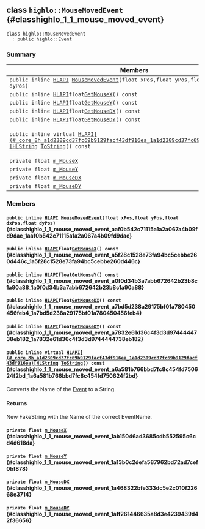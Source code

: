 ## class `highlo::MouseMovedEvent` {#classhighlo_1_1_mouse_moved_event}

```
class highlo::MouseMovedEvent
  : public highlo::Event
```

### Summary

 Members                        | Descriptions                                
--------------------------------|---------------------------------------------
`public inline `[`HLAPI`](#_core_8h_a1d2309cd37fc69b9129facf43df916ea_1a1d2309cd37fc69b9129facf43df916ea)` `[`MouseMovedEvent`](#classhighlo_1_1_mouse_moved_event_aaf0b542c71115a1a2a067a4b09fd9dae_1aaf0b542c71115a1a2a067a4b09fd9dae)`(float xPos,float yPos,float dxPos,float dyPos)` | 
`public inline `[`HLAPI`](#_core_8h_a1d2309cd37fc69b9129facf43df916ea_1a1d2309cd37fc69b9129facf43df916ea)` float `[`GetMouseX`](#classhighlo_1_1_mouse_moved_event_a5f28c1528e73fa94bc5cebbe260d446c_1a5f28c1528e73fa94bc5cebbe260d446c)`() const` | 
`public inline `[`HLAPI`](#_core_8h_a1d2309cd37fc69b9129facf43df916ea_1a1d2309cd37fc69b9129facf43df916ea)` float `[`GetMouseY`](#classhighlo_1_1_mouse_moved_event_a0f0d34b3a7abb672642b23b8c1a90a88_1a0f0d34b3a7abb672642b23b8c1a90a88)`() const` | 
`public inline `[`HLAPI`](#_core_8h_a1d2309cd37fc69b9129facf43df916ea_1a1d2309cd37fc69b9129facf43df916ea)` float `[`GetMouseDX`](#classhighlo_1_1_mouse_moved_event_a7bd5d238a29175bf01a780450456feb4_1a7bd5d238a29175bf01a780450456feb4)`() const` | 
`public inline `[`HLAPI`](#_core_8h_a1d2309cd37fc69b9129facf43df916ea_1a1d2309cd37fc69b9129facf43df916ea)` float `[`GetMouseDY`](#classhighlo_1_1_mouse_moved_event_a7832e61d36c4f3d3d9744444738eb182_1a7832e61d36c4f3d3d9744444738eb182)`() const` | 
`public inline virtual `[`HLAPI](#_core_8h_a1d2309cd37fc69b9129facf43df916ea_1a1d2309cd37fc69b9129facf43df916ea)[HLString`](docs-api/api-highlo.md#namespacehighlo_aae9b5b2474b992680f5555779f4bd538_1aae9b5b2474b992680f5555779f4bd538)` `[`ToString`](#classhighlo_1_1_mouse_moved_event_a6a581b766bbd7fc8c454fd750624f2bd_1a6a581b766bbd7fc8c454fd750624f2bd)`() const` | Converts the Name of the [Event](docs-api/api-highlo--Event.md#classhighlo_1_1_event) to a String.
`private float `[`m_MouseX`](#classhighlo_1_1_mouse_moved_event_1ab15046ad3685cdb552595c6cd4d618da) | 
`private float `[`m_MouseY`](#classhighlo_1_1_mouse_moved_event_1a13b0c2defa587962bd72ad7cef0bf878) | 
`private float `[`m_MouseDX`](#classhighlo_1_1_mouse_moved_event_1a468322bfe333dc5e2c010f22668e3714) | 
`private float `[`m_MouseDY`](#classhighlo_1_1_mouse_moved_event_1aff261446635a8d3e4239439d42f36656) | 

### Members

#### `public inline `[`HLAPI`](#_core_8h_a1d2309cd37fc69b9129facf43df916ea_1a1d2309cd37fc69b9129facf43df916ea)` `[`MouseMovedEvent`](#classhighlo_1_1_mouse_moved_event_aaf0b542c71115a1a2a067a4b09fd9dae_1aaf0b542c71115a1a2a067a4b09fd9dae)`(float xPos,float yPos,float dxPos,float dyPos)` {#classhighlo_1_1_mouse_moved_event_aaf0b542c71115a1a2a067a4b09fd9dae_1aaf0b542c71115a1a2a067a4b09fd9dae}

#### `public inline `[`HLAPI`](#_core_8h_a1d2309cd37fc69b9129facf43df916ea_1a1d2309cd37fc69b9129facf43df916ea)` float `[`GetMouseX`](#classhighlo_1_1_mouse_moved_event_a5f28c1528e73fa94bc5cebbe260d446c_1a5f28c1528e73fa94bc5cebbe260d446c)`() const` {#classhighlo_1_1_mouse_moved_event_a5f28c1528e73fa94bc5cebbe260d446c_1a5f28c1528e73fa94bc5cebbe260d446c}

#### `public inline `[`HLAPI`](#_core_8h_a1d2309cd37fc69b9129facf43df916ea_1a1d2309cd37fc69b9129facf43df916ea)` float `[`GetMouseY`](#classhighlo_1_1_mouse_moved_event_a0f0d34b3a7abb672642b23b8c1a90a88_1a0f0d34b3a7abb672642b23b8c1a90a88)`() const` {#classhighlo_1_1_mouse_moved_event_a0f0d34b3a7abb672642b23b8c1a90a88_1a0f0d34b3a7abb672642b23b8c1a90a88}

#### `public inline `[`HLAPI`](#_core_8h_a1d2309cd37fc69b9129facf43df916ea_1a1d2309cd37fc69b9129facf43df916ea)` float `[`GetMouseDX`](#classhighlo_1_1_mouse_moved_event_a7bd5d238a29175bf01a780450456feb4_1a7bd5d238a29175bf01a780450456feb4)`() const` {#classhighlo_1_1_mouse_moved_event_a7bd5d238a29175bf01a780450456feb4_1a7bd5d238a29175bf01a780450456feb4}

#### `public inline `[`HLAPI`](#_core_8h_a1d2309cd37fc69b9129facf43df916ea_1a1d2309cd37fc69b9129facf43df916ea)` float `[`GetMouseDY`](#classhighlo_1_1_mouse_moved_event_a7832e61d36c4f3d3d9744444738eb182_1a7832e61d36c4f3d3d9744444738eb182)`() const` {#classhighlo_1_1_mouse_moved_event_a7832e61d36c4f3d3d9744444738eb182_1a7832e61d36c4f3d3d9744444738eb182}

#### `public inline virtual `[`HLAPI](#_core_8h_a1d2309cd37fc69b9129facf43df916ea_1a1d2309cd37fc69b9129facf43df916ea)[HLString`](docs-api/api-highlo.md#namespacehighlo_aae9b5b2474b992680f5555779f4bd538_1aae9b5b2474b992680f5555779f4bd538)` `[`ToString`](#classhighlo_1_1_mouse_moved_event_a6a581b766bbd7fc8c454fd750624f2bd_1a6a581b766bbd7fc8c454fd750624f2bd)`() const` {#classhighlo_1_1_mouse_moved_event_a6a581b766bbd7fc8c454fd750624f2bd_1a6a581b766bbd7fc8c454fd750624f2bd}

Converts the Name of the [Event](docs-api/api-highlo--Event.md#classhighlo_1_1_event) to a String.

#### Returns
New FakeString with the Name of the correct EventName.

#### `private float `[`m_MouseX`](#classhighlo_1_1_mouse_moved_event_1ab15046ad3685cdb552595c6cd4d618da) {#classhighlo_1_1_mouse_moved_event_1ab15046ad3685cdb552595c6cd4d618da}

#### `private float `[`m_MouseY`](#classhighlo_1_1_mouse_moved_event_1a13b0c2defa587962bd72ad7cef0bf878) {#classhighlo_1_1_mouse_moved_event_1a13b0c2defa587962bd72ad7cef0bf878}

#### `private float `[`m_MouseDX`](#classhighlo_1_1_mouse_moved_event_1a468322bfe333dc5e2c010f22668e3714) {#classhighlo_1_1_mouse_moved_event_1a468322bfe333dc5e2c010f22668e3714}

#### `private float `[`m_MouseDY`](#classhighlo_1_1_mouse_moved_event_1aff261446635a8d3e4239439d42f36656) {#classhighlo_1_1_mouse_moved_event_1aff261446635a8d3e4239439d42f36656}

